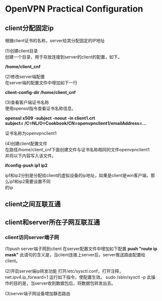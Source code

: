 # OpenVPN Practical Configuration  

## client分配固定ip    
根据client证书的名称，server给其分配固定的IP地址    
  
(1)创建client目录  
创建一个目录，用于存放连接到server的client的配置，如下。  
  
**/home/client_cnf**  
  
(2)修改server端配置  
在server端的配置文件中增加如下一行  
  
**client-config-dir /home/client_cnf**  
  
(3)查看客户端证书名称  
使用openssl指令查看证书名称信息。  
  
**openssl x509 -subject -noout -in client1.crt**  
**subject= /C=NL/O=Cookbook/CN=openvpnclient1/emailAddress=...**  

证书名称为openvpnclient1  
  
(4)创建client配置文件  
在路径/home/client_cnf下面创建文件与证书名称相同的文件openvpnclient1  
并将以下内容写入该文件。  
  
**ifconfig-push ip1  ip2**  

ip1和ip2分别是分配给client的虚拟设备的ip地址，如果是client是win客户端，那么ip1和ip2需要设置不同  
的ip  


## client之间互联互通



## client和server所在子网互联互通
### client访问server端子网
(1)push server端子网到client 
在server配置文件中增加如下配置
**push "route  ip  mask"**
此语句的含义是，当client连接上server后，server推送路由配置给client。

(2)开启server端ip转发功能
打开/etc/sysctl.conf，打开注释，net.ipv4.ip_forward=1
运行如下指令，使配置生效。
sudo /sbin/sysctl -p
此操作的目的是，当server收到数据包后，将数据包转发出去。

(3)server端子网设备增加静态路由


